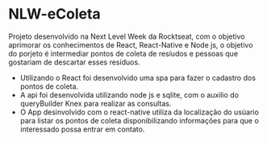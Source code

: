 # NLW-eColeta
Projeto desenvolvido na Next Level Week da Rocktseat, com o objetivo aprimorar os conhecimentos de React, React-Native e Node js, o objetivo do porjeto é intermediar pontos de coleta de resíudos e pessoas que gostariam de descartar esses resíduos.

* Utilizando o React foi desenvolvido uma spa para fazer o cadastro dos pontos de coleta.
* A api foi desenvolvida utilizando node js e sqlite, com o auxilio do queryBuilder Knex para realizar as consultas.
* O App desinvolvido com o react-native utiliza da localização do usúario para listar os pontos de coleta disponibilizando informações para que o interessado possa entrar em contato.



  
